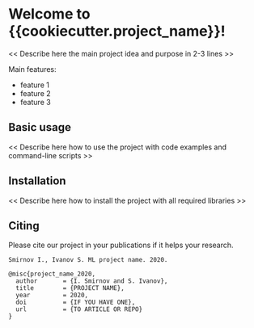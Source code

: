 # Welcome to {{cookiecutter.project_name}}!

<< Describe here the main project idea and purpose in 2-3 lines >>

Main features:

* feature 1
* feature 2
* feature 3


## Basic usage

<< Describe here how to use the project with code examples and command-line scripts >>



## Installation

<< Describe here how to install the project with all required libraries >>




## Citing

Please cite our project in your publications if it helps your research.


    Smirnov I., Ivanov S. ML project name. 2020.


```
@misc{project_name_2020,
  author       = {I. Smirnov and S. Ivanov},
  title        = {PROJECT NAME},
  year         = 2020,
  doi          = {IF YOU HAVE ONE},
  url          = {TO ARTICLE OR REPO}
}
```

